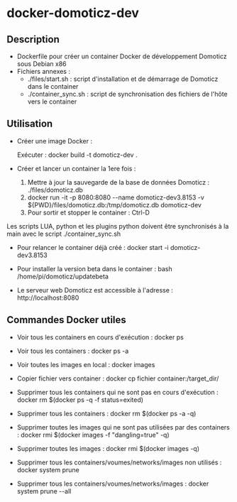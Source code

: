 # docker-domoticz-dev
## Description
* Dockerfile pour créer un container Docker de développement Domoticz sous Debian x86
* Fichiers annexes :
  * ./files/start.sh : script d'installation et de démarrage de Domoticz dans le container
  * ./container_sync.sh : script de synchronisation des fichiers de l'hôte vers le container

## Utilisation
* Créer une image Docker :

  Exécuter : docker build -t domoticz-dev .

* Créer et lancer un container la 1ere fois :
	1. Mettre à jour la sauvegarde de la base de données Domoticz : ./files/domoticz.db
	2. docker run -it -p 8080:8080 --name domoticz-dev3.8153 -v ${PWD}/files/domoticz.db:/tmp/domoticz.db  domoticz-dev
	3. Pour sortir et stopper le container : Ctrl-D

Les scripts LUA, python et les plugins python doivent être synchronisés à la main avec le script ./container_sync.sh

* Pour relancer le container déjà créé :
	docker start -i domoticz-dev3.8153

* Pour installer la version beta dans le container :
	bash /home/pi/domoticz/updatebeta

* Le serveur web Domoticz est accessible à l'adresse :
	http://localhost:8080 

## Commandes Docker utiles
 * Voir tous les containers en cours d'exécution :
	docker ps
 * Voir tous les containers :
	docker ps -a
 * Voir toutes les images en local :
	docker images

 * Copier fichier vers container :
	docker cp fichier container:/target_dir/
  
 * Supprimer tous les containers qui ne sont pas en cours d'exécution :
	docker rm $(docker ps -q -f status=exited) 
 * Supprimer tous les containers :
	docker rm $(docker ps -a -q)
 * Supprimer toutes les images qui ne sont pas utilisées par des containers :
	docker rmi $(docker images -f "dangling=true" -q)
 * Supprimer toutes les images :
	docker rmi $(docker images -q)
 * Supprimer tous les containers/voumes/networks/images non utilisés :
	docker system prune
 * Supprimer tous les containers/voumes/networks/images  :
	docker system prune --all
